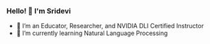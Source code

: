 ### Hello! 👋 I'm Sridevi

- 🔭 I’m an Educator, Researcher, and NVIDIA DLI Certified Instructor
- 🌱 I’m currently learning Natural Language Processing


<!--
**sridevibonthu/sridevibonthu** is a ✨ _special_ ✨ repository because its `README.md` (this file) appears on your GitHub profile.

Here are some ideas to get you started:

🔭 I’m an Educator, Researcher, and NVIDIA DLI Certified Instructor
🌱 I’m currently learning Natural Language Processing
- 👯 I’m looking to collaborate on ...
- 🤔 I’m looking for help with ...
- 💬 Ask me about ...
- 📫 How to reach me: ...
- 😄 Pronouns: ...
- ⚡ Fun fact: ...
-->
